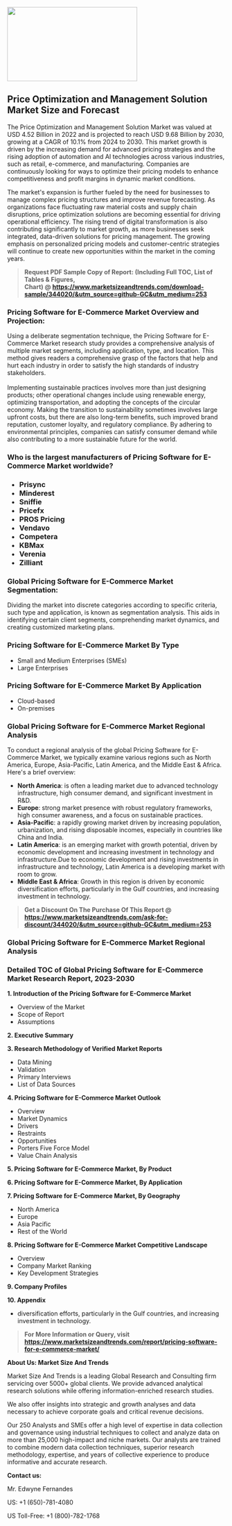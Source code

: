 <p><img class="alignnone size-medium wp-image-20088" src="https://ffe5etoiles.com/wp-content/uploads/2024/12/MST1-300x171.png" alt="" width="300" height="171" /></p><h2>Price Optimization and Management Solution Market Size and Forecast</h2><p>The Price Optimization and Management Solution Market was valued at USD 4.52 Billion in 2022 and is projected to reach USD 9.68 Billion by 2030, growing at a CAGR of 10.1% from 2024 to 2030. This market growth is driven by the increasing demand for advanced pricing strategies and the rising adoption of automation and AI technologies across various industries, such as retail, e-commerce, and manufacturing. Companies are continuously looking for ways to optimize their pricing models to enhance competitiveness and profit margins in dynamic market conditions.</p><p>The market's expansion is further fueled by the need for businesses to manage complex pricing structures and improve revenue forecasting. As organizations face fluctuating raw material costs and supply chain disruptions, price optimization solutions are becoming essential for driving operational efficiency. The rising trend of digital transformation is also contributing significantly to market growth, as more businesses seek integrated, data-driven solutions for pricing management. The growing emphasis on personalized pricing models and customer-centric strategies will continue to create new opportunities within the market in the coming years.</p></p><blockquote id="" class=""><strong>Request PDF Sample Copy of Report: (Including Full TOC, List of Tables &amp; Figures, Chart)&nbsp;@&nbsp;<strong><a href="https://www.marketsizeandtrends.com/download-sample/344020/&utm_source=github-GC&utm_medium=253" target="_blank">https://www.marketsizeandtrends.com/download-sample/344020/&utm_source=github-GC&utm_medium=253</a></strong></strong></blockquote><h3 id="" class="">Pricing Software for E-Commerce Market&nbsp;Overview and Projection:</h3><p id="" class="">Using a deliberate segmentation technique, the Pricing Software for E-Commerce Market research study provides a comprehensive analysis of multiple market segments, including application, type, and location. This method gives readers a comprehensive grasp of the factors that help and hurt each industry in order to satisfy the high standards of industry stakeholders. <br /> <br />Implementing sustainable practices involves more than just designing products; other operational changes include using renewable energy, optimizing transportation, and adopting the concepts of the circular economy. Making the transition to sustainability sometimes involves large upfront costs, but there are also long-term benefits, such improved brand reputation, customer loyalty, and regulatory compliance. By adhering to environmental principles, companies can satisfy consumer demand while also contributing to a more sustainable future for the world.</p><h3 id="" class="">Who is the largest manufacturers of&nbsp;Pricing Software for E-Commerce Market worldwide?</h3><h3 class=""><p><ul><li>Prisync </li><li> Minderest </li><li> Sniffie </li><li> Pricefx </li><li> PROS Pricing </li><li> Vendavo </li><li> Competera </li><li> KBMax </li><li> Verenia </li><li> Zilliant</li></ul></p></h3><h3 id="" class="">Global&nbsp;Pricing Software for E-Commerce Market Segmentation:</h3><p id="" class="">Dividing the market into discrete categories according to specific criteria, such type and application, is known as segmentation analysis. This aids in identifying certain client segments, comprehending market dynamics, and creating customized marketing plans.</p><h3 id="" class="">Pricing Software for E-Commerce Market&nbsp;By Type</h3><p><p><ul><li>Small and Medium Enterprises (SMEs)</li><li> Large Enterprises</p></li></ul></p></p><h3 id="" class="">Pricing Software for E-Commerce Market&nbsp;By Application</h3><p class=""><p><ul><li>Cloud-based</li><li> On-premises</li></ul></p></p><h3 id="" class="">Global Pricing Software for E-Commerce Market Regional Analysis</h3><p id="" class="">To conduct a regional analysis of the global Pricing Software for E-Commerce Market, we typically examine various regions such as North America, Europe, Asia-Pacific, Latin America, and the Middle East &amp; Africa. Here's a brief overview:</p><ul><li><strong>North America</strong>: is often a leading market due to advanced technology infrastructure, high consumer demand, and significant investment in R&amp;D.</li><li><strong>Europe</strong>: strong market presence with robust regulatory frameworks, high consumer awareness, and a focus on sustainable practices.</li><li><strong>Asia-Pacific</strong>: a rapidly growing market driven by increasing population, urbanization, and rising disposable incomes, especially in countries like China and India.</li><li><strong>Latin America</strong>: is an emerging market with growth potential, driven by economic development and increasing investment in technology and infrastructure.Due to economic development and rising investments in infrastructure and technology, Latin America is a developing market with room to grow.</li><li><strong>Middle East &amp; Africa</strong>: Growth in this region is driven by economic diversification efforts, particularly in the Gulf countries, and increasing investment in technology.</li></ul><blockquote id="" class=""><strong>Get a Discount On The Purchase Of This Report @ <strong><a href="https://www.marketsizeandtrends.com/ask-for-discount/344020/&utm_source=github-GC&utm_medium=253" target="_blank">https://www.marketsizeandtrends.com/ask-for-discount/344020/&utm_source=github-GC&utm_medium=253</a></strong></strong></blockquote><h3 id="" class="">Global Pricing Software for E-Commerce Market Regional Analysis</h3><h3 id="" class="">Detailed TOC of Global Pricing Software for E-Commerce Market Research Report, 2023-2030</h3><p id="" class=""><strong>1. Introduction of the Pricing Software for E-Commerce Market</strong></p><ul><li>Overview of the Market</li><li>Scope of Report</li><li>Assumptions</li></ul><p id="" class=""><strong>2. Executive Summary</strong></p><p id="" class=""><strong>3. Research Methodology of Verified Market Reports</strong></p><ul><li>Data Mining</li><li>Validation</li><li>Primary Interviews</li><li>List of Data Sources</li></ul><p id="" class=""><strong>4. Pricing Software for E-Commerce Market Outlook</strong></p><ul><li>Overview</li><li>Market Dynamics</li><li>Drivers</li><li>Restraints</li><li>Opportunities</li><li>Porters Five Force Model</li><li>Value Chain Analysis</li></ul><p id="" class=""><strong>5. Pricing Software for E-Commerce Market, By Product</strong></p><p id="" class=""><strong>6. Pricing Software for E-Commerce Market, By Application</strong></p><p id="" class=""><strong>7. Pricing Software for E-Commerce Market, By Geography</strong></p><ul><li>North America</li><li>Europe</li><li>Asia Pacific</li><li>Rest of the World</li></ul><p id="" class=""><strong>8. Pricing Software for E-Commerce Market Competitive Landscape</strong></p><ul><li>Overview</li><li>Company Market Ranking</li><li>Key Development Strategies</li></ul><p id="" class=""><strong>9. Company Profiles</strong></p><p id="" class=""><strong>10. Appendix</strong></p><ul><li>diversification efforts, particularly in the Gulf countries, and increasing investment in technology.</li></ul><blockquote id="" class=""><strong>For More Information or Query, visit <strong><strong><a href="https://www.marketsizeandtrends.com/report/pricing-software-for-e-commerce-market/" target="_blank">https://www.marketsizeandtrends.com/report/pricing-software-for-e-commerce-market/</a></strong></strong></strong></blockquote><p id="" class=""><strong>About Us: Market Size And Trends</strong></p><p id="" class="">Market Size And Trends is a leading Global Research and Consulting firm servicing over 5000+ global clients. We provide advanced analytical research solutions while offering information-enriched research studies.</p><p id="" class="">We also offer insights into strategic and growth analyses and data necessary to achieve corporate goals and critical revenue decisions.</p><p id="" class="">Our 250 Analysts and SMEs offer a high level of expertise in data collection and governance using industrial techniques to collect and analyze data on more than 25,000 high-impact and niche markets. Our analysts are trained to combine modern data collection techniques, superior research methodology, expertise, and years of collective experience to produce informative and accurate research.</p><p id="" class=""><strong>Contact us:</strong></p><p id="" class="">Mr. Edwyne Fernandes</p><p id="" class="">US: +1 (650)-781-4080</p><p id="" class="">US Toll-Free: +1 (800)-782-1768</p>
